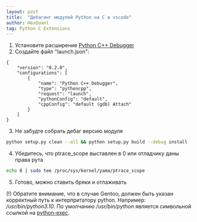 ```yaml
---
layout: post
title:  "Дебагинг модулей Python на С в vscode"
author: HexQuant
tag: Python C Extensions
---
```


1. Установите расширение [Python C++ Debugger](https://marketplace.visualstudio.com/items?itemName=benjamin-simmonds.pythoncpp-debug)
2. Создайте файл "launch.json":
```
{
    "version": "0.2.0",
    "configurations": [
        {
            "name": "Python C++ Debugger",
            "type": "pythoncpp",
            "request": "launch",
            "pythonConfig": "default",
            "cppConfig": "default (gdb) Attach"
        }
    ]
}
```
3. Не забудте собрать дебаг версию модуля
```bash
python setup.py clean --all && python setup.py build --debug install
```
4. Убедитесь, что ptrace_scope выставлен в 0 или отладчику даны права рута
```bash
echo 0 | sudo tee /proc/sys/kernel/yama/ptrace_scope
```
5. Готово, можно ставить бряки и отлаживать

(!) Обратите внимание, что в случае Gentoo, должен быть указан корректный путь к интерпритатору python. Например: */usr/bin/python3.10*. По умолчанию */usr/bin/python* является символьной ссылкой на [python-exec](https://wiki.gentoo.org/wiki/Project:Python/python-exec). 

